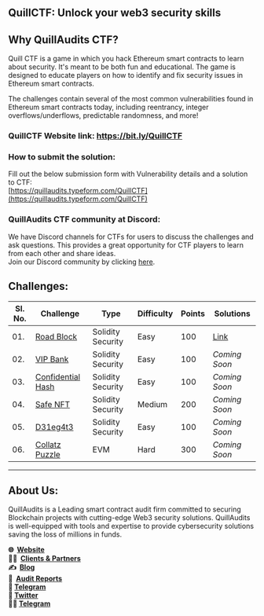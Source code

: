 ## QuillCTF: Unlock your web3 security skills

## Why **QuillAudits CTF?**

Quill CTF is a game in which you hack Ethereum smart contracts to learn about security. It's meant to be both fun and educational. The game is designed to educate players on how to identify and fix security issues in Ethereum smart contracts.

The challenges contain several of the most common vulnerabilities found in Ethereum smart contracts today, including reentrancy, integer overflows/underflows, predictable randomness, and more!

### QuillCTF Website link: https://bit.ly/QuillCTF

### How to submit the solution:
Fill out the below submission form with Vulnerability details and a solution to CTF:   
[https://quillaudits.typeform.com/QuillCTF](https://quillaudits.typeform.com/QuillCTF)

### QuillAudits CTF community at Discord:
We have Discord channels for CTFs for users to discuss the challenges and ask questions. This provides a great opportunity for CTF players to learn from each other and share ideas.   
Join our Discord community by clicking [here](https://discord.com/invite/b7XVMcxD).

## Challenges:

| Sl. No.  | Challenge  | Type              | Difficulty | Points  | Solutions |
|---------|------------|-------------------|------------|---------| ---------|
| 01.     | [Road Block](/challenges/solidity-security/road-block.sol) | Solidity Security | Easy     | 100      | [Link](https://daredevil.hashnode.dev/road-closed-walkthrough) |
| 02.     | [VIP Bank](/challenges/solidity-security/vipBank.sol) | Solidity Security | Easy     | 100      | *Coming Soon* |
| 03.     | [Confidential Hash](/challenges/solidity-security/confidentialHash.sol) | Solidity Security | Easy     | 100      | *Coming Soon* |
| 04.     | [Safe NFT](/challenges/solidity-security/safeNFT.sol) | Solidity Security | Medium     | 200      | *Coming Soon* |
| 05.     | [D31eg4t3](https://quillctf.super.site/challenges/quillctf-challenges/d31eg4t3) | Solidity Security | Easy | 100 | *Coming Soon* |
| 06.     | [Collatz Puzzle](https://quillctf.super.site/challenges/quillctf-challenges/collatz-puzzle) | EVM | Hard | 300 | *Coming Soon* |

---

## About Us:
QuillAudits is a Leading smart contract audit firm committed to securing Blockchain projects with cutting-edge Web3 security solutions. QuillAudits is well-equipped with tools and expertise to provide cybersecurity solutions saving the loss of millions in funds.

**🌐  [Website](https://audits.quillhash.com/smart-contract-audit)**   
**👨‍💻  [Clients & Partners](https://audits.quillhash.com/clients-and-partners)**    
**✍️  [Blog](https://blog.quillhash.com/)**   
**📑  [Audit Reports](https://github.com/Quillhash/QuillAudit_Reports)**   
**📩 [Telegram](https://t.me/quillaudits_official)**     
**📨 [Twitter](https://twitter.com/QuillAudits)**   
**🧑‍💻 [Telegram](http://t.me/QuillAudits)**   

